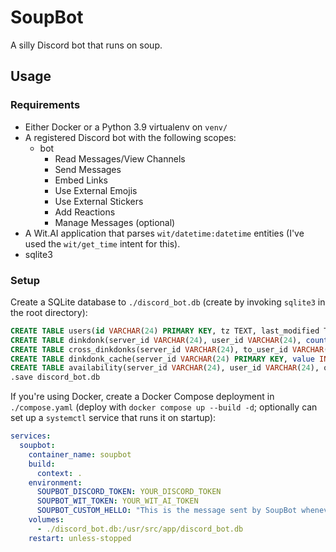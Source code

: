 # SoupBot

A silly Discord bot that runs on soup.

## Usage

### Requirements

- Either Docker or a Python 3.9 virtualenv on `venv/`
- A registered Discord bot with the following scopes:
  - bot
    - Read Messages/View Channels
    - Send Messages
    - Embed Links
    - Use External Emojis
    - Use External Stickers
    - Add Reactions
    - Manage Messages (optional)
- A Wit.AI application that parses `wit/datetime:datetime` entities (I've used the `wit/get_time` intent for this).
- sqlite3

### Setup

Create a SQLite database to `./discord_bot.db` (create by invoking `sqlite3` in the root directory):

```sql
CREATE TABLE users(id VARCHAR(24) PRIMARY KEY, tz TEXT, last_modified TEXT);
CREATE TABLE dinkdonk(server_id VARCHAR(24), user_id VARCHAR(24), count INTEGER, lifetime_count INTEGER, should_alert INTEGER DEFAULT FALSE, last_modified TEXT, PRIMARY KEY (server_id, user_id));
CREATE TABLE cross_dinkdonks(server_id VARCHAR(24), to_user_id VARCHAR(24), from_user_id VARCHAR(24), count INTEGER, last_modified TEXT, PRIMARY KEY (server_id, to_user_id, from_user_id));
CREATE TABLE dinkdonk_cache(server_id VARCHAR(24) PRIMARY KEY, value INTEGER);
CREATE TABLE availability(server_id VARCHAR(24), user_id VARCHAR(24), on_date VARCHAR(10), is_available INTEGER, description TEXT, last_modified TEXT, PRIMARY KEY (server_id, user_id, on_date));
.save discord_bot.db
```

If you're using Docker, create a Docker Compose deployment in `./compose.yaml` (deploy with `docker compose up --build -d`; optionally can set up a `systemctl` service that runs it on startup):

```yaml
services:
  soupbot:
    container_name: soupbot
    build:
      context: .
    environment:
      SOUPBOT_DISCORD_TOKEN: YOUR_DISCORD_TOKEN
      SOUPBOT_WIT_TOKEN: YOUR_WIT_AI_TOKEN
      SOUPBOT_CUSTOM_HELLO: "This is the message sent by SoupBot whenever you use the custom command $hello"
    volumes:
      - ./discord_bot.db:/usr/src/app/discord_bot.db
    restart: unless-stopped
```
